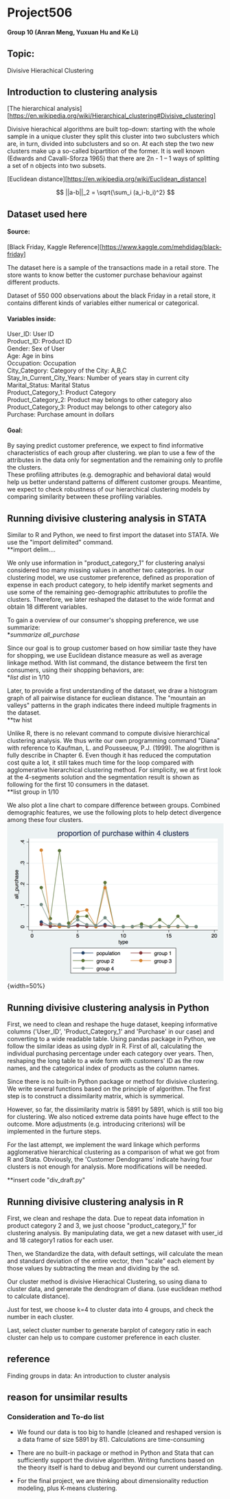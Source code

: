 # Project506

#### Group 10 (Anran Meng, Yuxuan Hu and Ke Li)

## Topic: 
Divisive Hierachical Clustering

## Introduction to clustering analysis

[The hierarchical analysis][https://en.wikipedia.org/wiki/Hierarchical_clustering#Divisive_clustering] 

Divisive hierachical algorithms are built top-down: starting with the whole sample in a unique
cluster they split this cluster into two subclusters which are, in turn, divided into subclusters
and so on. At each step the two new clusters make up a so-called bipartition of the former. It
is well known (Edwards and Cavalli-Sforza 1965) that there are 2n - 1 – 1 ways of splitting a set
of n objects into two subsets. 

[Euclidean distance][https://en.wikipedia.org/wiki/Euclidean_distance]

$$
||a-b||_2 = \sqrt{\sum_i (a_i-b_i)^2}
$$

## Dataset used here 

#### Source:
[Black Friday, Kaggle Reference][https://www.kaggle.com/mehdidag/black-friday]

The dataset here is a sample of the transactions made in a retail store. The store wants to know better the customer purchase behaviour against different products. 

Dataset of 550 000 observations about the black Friday in a retail store, it contains different kinds of variables either numerical or categorical. 

#### Variables inside:
User_ID: User ID <br />
Product_ID: Product ID <br />
Gender: Sex of User <br />
Age: Age in bins <br />
Occupation: Occupation <br />
City_Category: Category of the City: A,B,C <br />
Stay_In_Current_City_Years: Number of years stay in current city <br />
Marital_Status: Marital Status <br />
Product_Category_1: Product Category <br />
Product_Category_2: Product may belongs to other category also <br />
Product_Category_3: Product may belongs to other category also <br />
Purchase: Purchase amount in dollars <br />

#### Goal:
By saying predict customer preference, we expect to find informative characteristics of each group after clustering.
we plan to use a few of the attributes in the data only for segmentation and the remaining only to profile the clusters. <br />
These profiling attributes (e.g. demographic and behavioral data) would help us better understand patterns of different customer groups. Meantime, we expect to check robustness of our hierarchical clustering models by comparing similarity between these profiling variables.

## Running divisive clustering analysis in STATA
Similar to R and Python, we need to first import the dataset into STATA. We use the "import delimited" command. <br />
**import delim....

We only use information in "product_category_1" for clustering analysi considered too many missing values 
in another two categories. In our clustering model, we use customer preference, defined as proporation of expense in 
each product category, to help identify market segments and use some of the remaining geo-demographic attribututes to profile the clusters. Therefore, we later reshaped the dataset to the wide format and obtain 18 different variables.  <br />

To gain a overview of our consumer's shopping preference, we use summarize: <br />
**summarize all_purchase* 

Since our goal is to group customer based on how similiar taste they have for shopping, we use Euclidean distance measure as 
well as average linkage method. With list command, the distance betweem the first ten consumers, using their shopping behaviors, are: <br />
**list dist* in 1/10

Later, to provide a first understanding of the dataset, we draw a histogram graph of all pairwise distance for 
eucliean distance. The "mountain an valleys" patterns in the graph indicates there indeed multiple fragments in the dataset. <br />
**tw hist

Unlike R, there is no relevant command to compute divisive hierarchical clustering analysis. We thus write our own programming
command "Diana" with reference to Kaufman, L. and Pousseeuw, P.J. (1999). The alogrithm is fully describe in Chapter 6. Even
though it has reduced the computation cost quite a lot, it still takes much time for the loop compared with agglomerative hierarchical clustering method. For simplicity, we at first look at the 4-segments solution and the segmentation result is shown as following
for the first 10 consumers in the dataset. <br />
**list group in 1/10

We also plot a line chart to compare difference between groups. Combined demographic features, we use the following plots to help detect divergence among these four clusters.
 ![figure1](https://raw.githubusercontent.com/Anranmg/project506/master/project2.png){width=50%}
 
 
## Running divisive clustering analysis in Python
First, we need to clean and reshape the huge dataset, keeping informative columns ('User_ID', 'Product_Category_1' and 'Purchase' in our case) and converting to a wide readable table. Using pandas package in Python, we follow the similar ideas as using dyplr in R. First of all, calculating the individual purchasing percentage under each category over years. Then, reshaping the long table to a wide form with customers' ID as the row names, and the categorical index of products as the column names. <br />

Since there is no built-in Python package or method for divisive clustering. We write several functions based on the principle of algorithm. The first step is to construct a dissimilarity matrix, which is symmerical. <br /> 

However, so far, the dissimilarity matrix is 5891 by 5891, which is still too big for clustering. We also noticed extreme data points have huge effect to the outcome. More adjustments (e.g. introducing criterions) will be implemented in the furture steps. <br />

For the last attempt, we implement the ward linkage which performs agglomerative hierarchical clustering as a comparison of what we got from R and Stata. Obviously, the 'Customer Dendograms' indicate having four clusters is not enough for analysis. More modifications will be needed. <br />

**insert code "div_draft.py"

## Running divisive clustering analysis in R

First, we clean and reshape the data. Due to repeat data infomation in product category 2 and 3, we just choose "product_category_1" for clustering analysis. By manipulating data, we get a new dataset with user_id and 18 category1 ratios for each user.<br />

Then, we Standardize the data, with default settings, will calculate the mean and standard deviation of the entire vector, then "scale" each element by those values by subtracting the mean and dividing by the sd. <br />

Our cluster method is divisive Hierachical Clustering, so using diana to cluster data, and generate the dendrogram of diana.
(use euclidean method to calculate distance). <br />

Just for test, we choose k=4 to cluster data into 4 groups, and check the number in each cluster. <br />

Last, select cluster number to generate barplot of category ratio in each cluster can help us to compare customer preference in each cluster.  <br />

## reference 
Finding groups in data: An introduction to cluster analysis

## reason for unsimilar results 
### Consideration and To-do list

* We found our data is too big to handle (cleaned and reshaped version is a data frame of size 5891 by 81). Calculations are time-consuming <br />

* There are no built-in package or method in Python and Stata that can sufficiently support the divisive algorithm.
Writing functions based on the theory itself is hard to debug and beyond our current understanding. <br />

* For the final project, we are thinking about dimensionality reduction modeling, plus K-means clustering.
<br />
